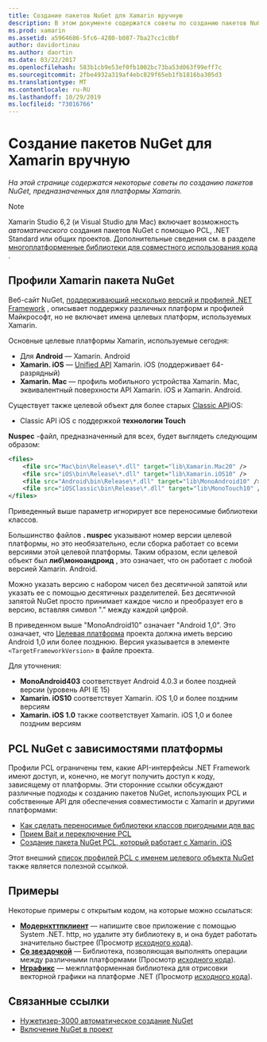 ```yaml
---
title: Создание пакетов NuGet для Xamarin вручную
description: В этом документе содержатся советы по созданию пакетов NuGet, предназначенных для платформы Xamarin. Здесь описываются профили Xamarin для пакетов NuGet, PCL NuGet с зависимостями платформы и ссылки на различные примеры с открытым исходным кодом.
ms.prod: xamarin
ms.assetid: a5964686-5fc6-4280-b087-7ba27cc1c8bf
author: davidortinau
ms.author: daortin
ms.date: 03/22/2017
ms.openlocfilehash: 583b1cb9e53ef0fb1002bc73ba53d063f99eff7c
ms.sourcegitcommit: 2fbe4932a319af4ebc829f65eb1fb1816ba305d3
ms.translationtype: MT
ms.contentlocale: ru-RU
ms.lasthandoff: 10/29/2019
ms.locfileid: "73016766"
---
```

# <a name="manually-creating-nuget-packages-for-xamarin"></a>Создание пакетов NuGet для Xamarin вручную

_На этой странице содержатся некоторые советы по созданию пакетов NuGet, предназначенных для платформы Xamarin._

> [!NOTE]
> Xamarin Studio 6,2 (и Visual Studio для Mac) включает возможность _автоматического_ создания пакетов NuGet с помощью PCL, .NET Standard или общих проектов. Дополнительные сведения см. в разделе [многоплатформенные библиотеки для совместного использования кода](~/cross-platform/app-fundamentals/nuget-multiplatform-libraries/index.md) .

## <a name="nuget-package-xamarin-profiles"></a>Профили Xamarin пакета NuGet

Веб-сайт NuGet, [поддерживающий несколько версий и профилей .NET Framework](https://docs.nuget.org/create/enforced-package-conventions) , описывает поддержку различных платформ и профилей Майкрософт, но не включает имена целевых платформ, используемых Xamarin.

Основные целевые платформы Xamarin, используемые сегодня:

- Для **Android** — Xamarin. Android
- **Xamarin. iOS** — [Unified API](~/cross-platform/macios/unified/index.md) Xamarin. iOS (поддерживает 64-разрядный)
- **Xamarin. Mac** — профиль мобильного устройства Xamarin. Mac, эквивалентный поверхности API Xamarin. iOS и Xamarin. Android.

Существует также целевой объект для более старых [Classic API](~/cross-platform/macios/unified/index.md)iOS:

- Classic API iOS с поддержкой **технологии Touch**

**Nuspec** -файл, предназначенный для всех, будет выглядеть следующим образом:

```xml
<files>
    <file src="Mac\bin\Release\*.dll" target="lib\Xamarin.Mac20" />
    <file src="iOS\bin\Release\*.dll" target="lib\Xamarin.iOS10" />
    <file src="Android\bin\Release\*.dll" target="lib\MonoAndroid10" />
    <file src="iOSClassic\bin\Release\*.dll" target="lib\MonoTouch10" />
</files>
```

Приведенный выше параметр игнорирует все переносимые библиотеки классов.

Большинство файлов **. nuspec** указывают номер версии целевой платформы, но это необязательно, если сборка работает со всеми версиями этой целевой платформы. Таким образом, если целевой объект был **либ\моноандроид** , это означает, что он работает с любой версией Xamarin. Android.

Можно указать версию с набором чисел без десятичной запятой или указать ее с помощью десятичных разделителей. Без десятичной запятой NuGet просто принимает каждое число и преобразует его в версию, вставляя символ "." между каждой цифрой.

В приведенном выше "MonoAndroid10" означает "Android 1,0". Это означает, что [Целевая платформа](~/android/app-fundamentals/android-api-levels.md) проекта должна иметь версию Android 1,0 или более позднюю. Версия указывается в элементе `<TargetFrameworkVersion>` в файле проекта.

Для уточнения:

- **MonoAndroid403** соответствует Android 4.0.3 и более поздней версии (уровень API IE 15)
- **Xamarin. iOS10** соответствует Xamarin. iOS 1,0 и более поздним версиям
- **Xamarin. iOS 1.0** также соответствует Xamarin. iOS 1,0 и более поздним версиям

## <a name="pcl-nugets-with-platform-dependencies"></a>PCL NuGet с зависимостями платформы

Профили PCL ограничены тем, какие API-интерфейсы .NET Framework имеют доступ, и, конечно, не могут получить доступ к коду, зависящему от платформы. Эти сторонние ссылки обсуждают различные подходы к созданию пакетов NuGet, использующих PCL и собственные API для обеспечения совместимости с Xamarin и другими платформами:

- [Как сделать переносимые библиотеки классов пригодными для вас](https://blogs.msdn.com/b/dsplaisted/archive/2012/08/27/how-to-make-portable-class-libraries-work-for-you.aspx)
- [Прием Bait и переключение PCL](https://log.paulbetts.org/the-bait-and-switch-pcl-trick/)
- [Создание пакета NuGet PCL, который работает с Xamarin. iOS](https://www.jimbobbennett.io/creating-a-nuget-pcl-that-works-with-xamarin-ios/)

Этот внешний [список профилей PCL с именем целевого объекта NuGet](https://portablelibraryprofiles.stephencleary.com) также является полезной ссылкой.

## <a name="examples"></a>Примеры

Некоторые примеры с открытым кодом, на которые можно ссылаться:

- [**Модернхттпклиент**](https://www.nuget.org/packages/modernhttpclient/) — напишите свое приложение с помощью System .NET. http, но удалите эту библиотеку в, и она будет работать значительно быстрее (Просмотр [исходного кода](https://github.com/paulcbetts/ModernHttpClient)).
- [**Со звездочкой**](https://www.nuget.org/packages/Splat/) — Библиотека, позволяющая выполнять операции между различными платформами (Просмотр [исходного кода](https://github.com/paulcbetts/Splat)).
- [**Нграфикс**](https://www.nuget.org/packages/NGraphics/) — межплатформенная библиотека для отрисовки векторной графики на платформе .NET (Просмотр [исходного кода](https://github.com/praeclarum/NGraphics/blob/master/NGraphics.nuspec)).

## <a name="related-links"></a>Связанные ссылки

- [Нужетизер-3000 автоматическое создание NuGet](~/cross-platform/app-fundamentals/nuget-multiplatform-libraries/index.md)       
- [Включение NuGet в проект](https://docs.microsoft.com/visualstudio/mac/nuget-walkthrough)
